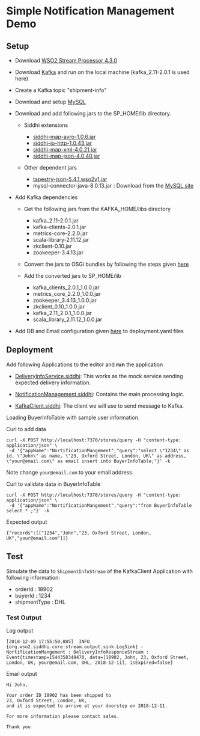Simple Notification Management Demo
=====================

## Setup

* Download [WSO2 Stream Processor 4.3.0](https://wso2.com/analytics-and-stream-processing/)
* Download [Kafka](https://kafka.apache.org/downloads) and run on the local machine (kafka_2.11-2.0.1 is used here)
* Create a Kafka topic "shipment-info"
* Download and setup [MySQL](https://dev.mysql.com/downloads/mysql/5.7.html)
* Download and add following jars to the SP_HOME/lib directory.
 
    - Siddhi extensions

        - [siddhi-map-avro-1.0.6.jar](https://mvnrepository.com/artifact/org.wso2.extension.siddhi.map.avro/siddhi-map-avro/1.0.7)
        - [siddhi-io-http-1.0.43.jar](http://central.maven.org/maven2/org/wso2/extension/siddhi/io/http/siddhi-io-http/1.0.43/siddhi-io-http-1.0.43.jar)
        - [siddhi-map-xml-4.0.21.jar](http://central.maven.org/maven2/org/wso2/extension/siddhi/map/xml/siddhi-map-xml/4.0.21/siddhi-map-xml-4.0.21.jar)
        - [siddhi-map-json-4.0.40.jar](http://central.maven.org/maven2/org/wso2/extension/siddhi/map/json/siddhi-map-json/4.0.40/siddhi-map-json-4.0.40.jar)

    - Other dependent jars
    
        - [tapestry-json-5.4.1.wso2v1.jar](http://maven.wso2.org/nexus/content/repositories/releases/org/wso2/orbit/org/apache/tapestry/tapestry-json/5.4.1.wso2v1/tapestry-json-5.4.1.wso2v1.jar)
        - mysql-connector-java-8.0.13.jar : Download from the [MySQL site](https://dev.mysql.com/downloads/connector/j/) 

* Add Kafka dependencies 

    - Get the following jars from the KAFKA_HOME/libs directory

        - kafka_2.11-2.0.1.jar
        - kafka-clients-2.0.1.jar
        - metrics-core-2.2.0.jar
        - scala-library-2.11.12.jar
        - zkclient-0.10.jar
        - zookeeper-3.4.13.jar
        
    - Convert the jars to OSGi bundles by following the steps given [here](https://wso2-extensions.github.io/siddhi-io-kafka/#how-to-use)

    - Add the converted jars to SP_HOME/lib
    
        - kafka_clients_2.0.1_1.0.0.jar
        - metrics_core_2.2.0_1.0.0.jar
        - zookeeper_3.4.13_1.0.0.jar
        - zkclient_0.10_1.0.0.jar
        - kafka_2.11_2.0.1_1.0.0.jar
        - scala_library_2.11.12_1.0.0.jar

* Add DB and Email configuration given [here](deployment.yaml) to deployment.yaml files

## Deployment 

Add following Applications to the editor and **run** the application

* [DeliveryInfoService.siddhi](DeliveryInfoService.siddhi): This works as the mock service sending expected delivery information.

* [NotificationManagement.siddhi](NotificationManagement.siddhi): Contains the main processing logic.

* [KafkaClient.siddhi](KafkaClient.siddhi): The client we will use to send message to Kafka.
      
Loading BuyerInfoTable with sample user information.

Curl to add data
```
curl -X POST http://localhost:7370/stores/query -H "content-type: application/json" \
 -d '{"appName":"NortificationMangement","query":"select \"1234\" as id, \"John\" as name, \"23, Oxford Street, London, UK\" as address, \"your@email.com\" as email insert into BuyerInfoTable;"}' -k
```
Note change `your@email.com` to your email address.

Curl to validate data in BuyerInfoTable

```
curl -X POST http://localhost:7370/stores/query -H "content-type: application/json" \
 -d '{"appName":"NortificationMangement","query":"from BuyerInfoTable select * ;"}' -k
```
Expected output 
```
{"records":[["1234","John","23, Oxford Street, London, UK","your@email.com"]]}
```

## Test

Simulate the data to `ShipmentInfoStream` of the KafkaClient Application with following information: 

* orderId : 18902
* buyerId : 1234
* shipmentType : DHL

### Test Output 
Log output 

```
[2018-12-09 17:55:50,085]  INFO {org.wso2.siddhi.core.stream.output.sink.LogSink} - NortificationMangement : DeliveryInfoResponceStream : Event{timestamp=1544358348470, data=[18902, John, 23, Oxford Street, London, UK, your@email.com, DHL, 2018-12-11], isExpired=false}
```

Email output
```
Hi John, 

Your order ID 18902 has been shipped to 
23, Oxford Street, London, UK, 
and it is expected to arrive at your doorstep on 2018-12-11. 

For more information please contact sales. 

Thank you
```












